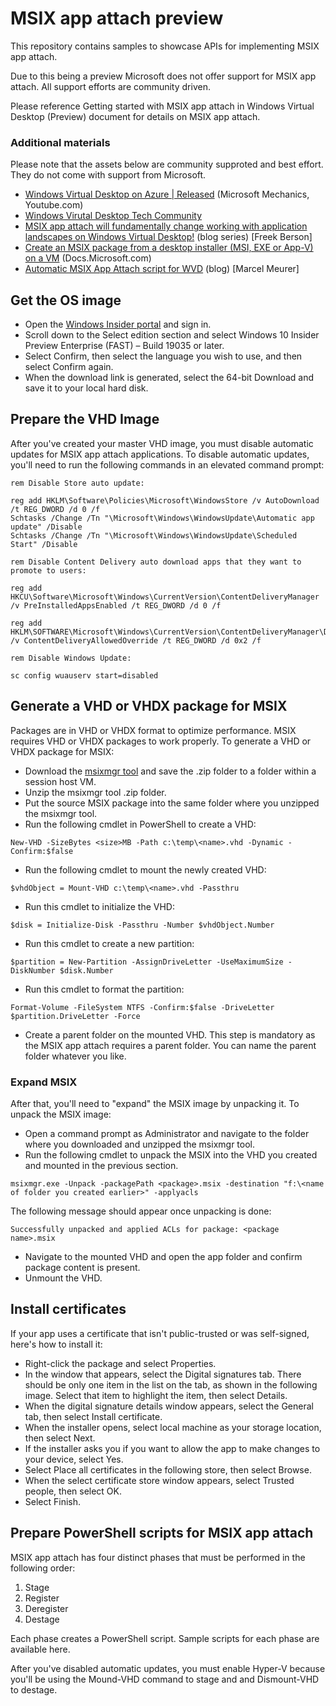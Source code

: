 # MSIX app attach preview 

This repository contains samples to showcase APIs for implementing MSIX app attach. 

Due to this being a preview Microsoft does not offer support for MSIX app attach. All support efforts are community driven. 

Please reference Getting started with MSIX app attach in Windows Virtual Desktop (Preview) document for details on MSIX app attach.

### Additional materials

Please note that the assets below are community supproted and best effort. They do not come with support from Microsoft. 

* [Windows Virtual Desktop on Azure | Released](https://www.youtube.com/watch?v=QLDu6QVohEI) (Microsoft Mechanics, Youtube.com)
* [Windows Virutal Desktop Tech Community](https://techcommunity.microsoft.com/t5/Windows-Virtual-Desktop/bd-p/WindowsVirtualDesktop) 
* [MSIX app attach will fundamentally change working with application landscapes on Windows Virtual Desktop!](https://blogs.msdn.microsoft.com/rds/2015/07/13/azure-resource-manager-template-for-rds-deployment) (blog series) [Freek Berson] 
* [Create an MSIX package from a desktop installer (MSI, EXE or App-V) on a VM](https://docs.microsoft.com/en-us/windows/msix/packaging-tool/create-app-package-msi-vm) (Docs.Microsoft.com)
* [Automatic MSIX App Attach script for WVD](https://blog.itprocloud.de/Automatic-MSIX-app-attach-scripts/) (blog) [Marcel Meurer]

## Get the OS image
- Open the [Windows Insider portal](https://www.microsoft.com/software-download/windowsinsiderpreviewadvanced?wa=wsignin1.0) and sign in.
- Scroll down to the Select edition section and select Windows 10 Insider Preview Enterprise (FAST) – Build 19035 or later.
- Select Confirm, then select the language you wish to use, and then select Confirm again.
- When the download link is generated, select the 64-bit Download and save it to your local hard disk.

## Prepare the VHD Image
After you've created your master VHD image, you must disable automatic updates for MSIX app attach applications. To disable automatic updates, you'll need to run the following commands in an elevated command prompt:
````
rem Disable Store auto update:

reg add HKLM\Software\Policies\Microsoft\WindowsStore /v AutoDownload /t REG_DWORD /d 0 /f
Schtasks /Change /Tn "\Microsoft\Windows\WindowsUpdate\Automatic app update" /Disable
Schtasks /Change /Tn "\Microsoft\Windows\WindowsUpdate\Scheduled Start" /Disable

rem Disable Content Delivery auto download apps that they want to promote to users:

reg add HKCU\Software\Microsoft\Windows\CurrentVersion\ContentDeliveryManager /v PreInstalledAppsEnabled /t REG_DWORD /d 0 /f

reg add HKLM\SOFTWARE\Microsoft\Windows\CurrentVersion\ContentDeliveryManager\Debug /v ContentDeliveryAllowedOverride /t REG_DWORD /d 0x2 /f

rem Disable Windows Update:

sc config wuauserv start=disabled
````

## Generate a VHD or VHDX package for MSIX
Packages are in VHD or VHDX format to optimize performance. MSIX requires VHD or VHDX packages to work properly.
To generate a VHD or VHDX package for MSIX:

- Download the [msixmgr tool](https://aka.ms/msixmgr) and save the .zip folder to a folder within a session host VM.
- Unzip the msixmgr tool .zip folder.
- Put the source MSIX package into the same folder where you unzipped the msixmgr tool.
- Run the following cmdlet in PowerShell to create a VHD:
````
New-VHD -SizeBytes <size>MB -Path c:\temp\<name>.vhd -Dynamic -Confirm:$false
````
- Run the following cmdlet to mount the newly created VHD:
````
$vhdObject = Mount-VHD c:\temp\<name>.vhd -Passthru
````
- Run this cmdlet to initialize the VHD:
````
$disk = Initialize-Disk -Passthru -Number $vhdObject.Number
````
- Run this cmdlet to create a new partition:
````
$partition = New-Partition -AssignDriveLetter -UseMaximumSize -DiskNumber $disk.Number
````
- Run this cmdlet to format the partition:
````
Format-Volume -FileSystem NTFS -Confirm:$false -DriveLetter $partition.DriveLetter -Force
````
- Create a parent folder on the mounted VHD. This step is mandatory as the MSIX app attach requires a parent folder. You can name the parent folder whatever you like.
### Expand MSIX
After that, you'll need to "expand" the MSIX image by unpacking it. To unpack the MSIX image:
- Open a command prompt as Administrator and navigate to the folder where you downloaded and unzipped the msixmgr tool.
- Run the following cmdlet to unpack the MSIX into the VHD you created and mounted in the previous section.
````
msixmgr.exe -Unpack -packagePath <package>.msix -destination "f:\<name of folder you created earlier>" -applyacls
````
The following message should appear once unpacking is done:
````
Successfully unpacked and applied ACLs for package: <package name>.msix
````
- Navigate to the mounted VHD and open the app folder and confirm package content is present.
- Unmount the VHD.

## Install certificates
If your app uses a certificate that isn't public-trusted or was self-signed, here's how to install it:

- Right-click the package and select Properties.
- In the window that appears, select the Digital signatures tab. There should be only one item in the list on the tab, as shown in the following image. Select that item to highlight the item, then select Details.
- When the digital signature details window appears, select the General tab, then select Install certificate.
- When the installer opens, select local machine as your storage location, then select Next.
- If the installer asks you if you want to allow the app to make changes to your device, select Yes.
- Select Place all certificates in the following store, then select Browse.
- When the select certificate store window appears, select Trusted people, then select OK.
- Select Finish.

## Prepare PowerShell scripts for MSIX app attach
MSIX app attach has four distinct phases that must be performed in the following order:

1. Stage
2. Register
3. Deregister
4. Destage

Each phase creates a PowerShell script. Sample scripts for each phase are available here.

After you've disabled automatic updates, you must enable Hyper-V because you'll be using the Mound-VHD command to stage and and Dismount-VHD to destage.
